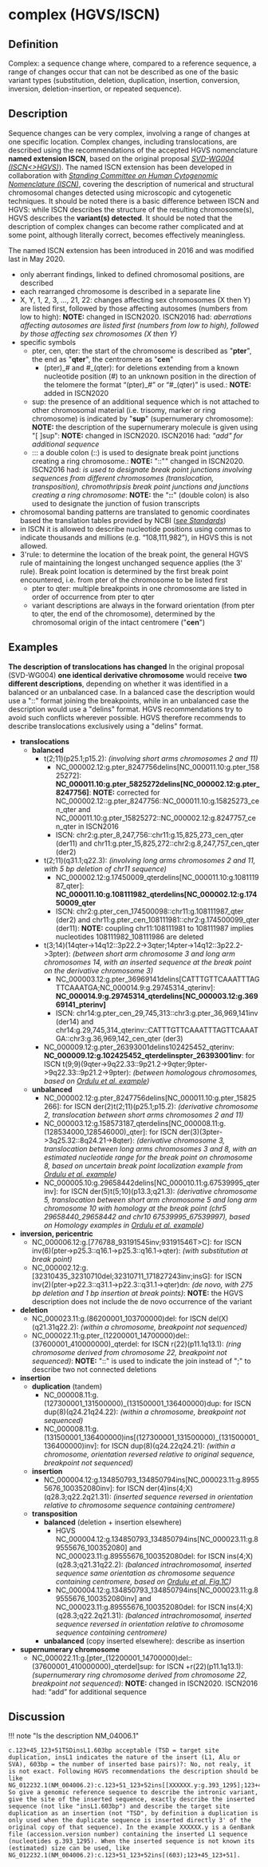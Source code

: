 # complex (HGVS/ISCN)

## Definition

Complex: a sequence change where, compared to a reference sequence, a range of changes occur that can not be described as one of the basic variant types (substitution, deletion, duplication, insertion, conversion, inversion, deletion-insertion, or repeated sequence).

## Description

Sequence changes can be very complex, involving a range of changes at one specific location. Complex changes, including translocations, are described using the recommendations of the accepted HGVS nomenclature **named extension ISCN**, based on the original proposal [_SVD-WG004 (ISCN<>HGVS)_](../../consultation/SVD-WG004/)). The named ISCN extension has been developed in collaboration with [_Standing Committee on Human Cytogenomic Nomenclature (ISCN)_](../../consultation/ISCN/), covering the description of numerical and structural chromosomal changes detected using microscopic and cytogenetic techniques. It should be noted there is a basic difference between ISCN and HGVS: while ISCN describes the structure of the resulting chromosome(s), HGVS describes the **variant(s) detected**. It should be noted that the description of complex changes can become rather complicated and at some point, although literally correct, becomes effectively meaningless.<br>

The named ISCN extension has been introduced in 2016 and was modified last in May 2020.<br>

* only aberrant findings, linked to defined chromosomal positions, are described
* each rearranged chromosome is described in a separate line
* X, Y, 1, 2, 3, ..., 21, 22: changes affecting sex chromosomes (X then Y) are listed first, followed by those affecting autosomes (numbers from low to high): **NOTE:**    changed in ISCN2020. ISCN2016 had: _aberrations affecting autosomes are listed first (numbers from low to high), followed by those affecting sex chromosomes (X then Y)_
* specific symbols
    * pter, cen, qter: the start of the chromosome is described as "**pter**", the end as "**qter**", the centromere as "**cen**"
        * (pter)\_# and #\_(qter): for deletions extending from a known nucleotide position (#) to an unknown position in the direction of the telomere the format “(pter)\_#” or “#\_(qter)” is used.: **NOTE:**    added in ISCN2020
    * sup: the presence of an additional sequence which is not attached to other chromosomal material (i.e. trisomy, marker or ring chromosome) is indicated by "**sup**" (supernumerary chromosome): **NOTE:**    the description of the supernumerary molecule is given using "[ ]sup": **NOTE:**    changed in ISCN2020. ISCN2016 had: _"add" for additional sequence_
    * ::: a double colon (::) is used to designate break point junctions creating a ring chromosome.: **NOTE:**    "::"" changed in ISCN2020. ISCN2016 had: _is used to designate break point junctions involving sequences from different chromosomes (translocation, transposition), chromothripsis break point junctions and junctions creating a ring chromosome_: **NOTE:**    the "**::**" (double colon) is also used to designate the junction of fusion transcripts
* chromosomal banding patterns are translated to genomic coordinates based the translation tables provided by NCBI ([_see Standards_](bg-material/standards/#ISCN))
* in ISCN it is allowed to describe nucleotide positions using commas to indicate thousands and millions (e.g. “108,111,982”), in HGVS this is not allowed.
* 3'rule: to determine the location of the break point, the general HGVS rule of maintaining the longest unchanged sequence applies (the 3' rule). Break point location is determined by the first break point encountered, i.e. from pter of the chromosome to be listed first
    * pter to qter: multiple breakpoints in one chromosome are listed in order of occurrence from pter to qter
    * variant descriptions are always in the forward orientation (from pter to qter, the end of the chromosome), determined by the chromosomal origin of the intact centromere ("**cen**")
## Examples

**The description of translocations has changed**
In the original proposal (SVD-WG004) **one identical derivative chromosome** would receive **two different descriptions**, depending on whether it was identified in a balanced or an unbalanced case. In a balanced case the description would use a "::" format joining the breakpoints, while in an unbalanced case the description would use a "delins" format. HGVS recommendations try to avoid such conflicts wherever possible. HGVS therefore recommends to describe translocations exclusively using a "delins" format. 

* **translocations**
    * **balanced**
        * t(2;11)(p25.1;p15.2): _(involving short arms chromosomes 2 and 11)_
            * NC\_000002.12:g.pter\_8247756delins[NC\_000011.10:g.pter\_15825272]: **NC\_000011.10:g.pter\_5825272delins[NC\_000002.12:g.pter\_8247756]**: **NOTE:**    corrected for NC\_000002.12::g.pter\_8247756::NC\_000011.10:g.15825273\_cen\_qter and NC\_000011.10:g.pter\_15825272::NC\_000002.12:g.8247757\_cen\_qter in ISCN2016
            * ISCN: chr2:g.pter\_8,247,756::chr11:g.15,825,273\_cen\_qter (der11) and chr11:g.pter\_15,825,272::chr2:g.8,247,757\_cen\_qter (der2)
        * t(2;11)(q31.1;q22.3): _(involving long arms chromosomes 2 and 11, with 5 bp deletion of chr11 sequence)_
            * NC\_000002.12:g.17450009\_qterdelins[NC\_000011.10:g.108111987\_qter]: **NC\_000011.10:g.108111982\_qterdelins[NC\_000002.12:g.17450009\_qter**
            * ISCN: chr2:g.pter\_cen\_174500098::chr11:g.108111987\_qter (der2) and chr11:g.pter\_cen\_108111981::chr2:g.174500099\_qter (der11): **NOTE:**    coupling chr11:108111981 to 108111987 implies nucleotides 108111982\_108111986 are deleted
        * t(3;14)(14qter->14q12::3p22.2->3qter;14pter->14q12::3p22.2->3pter): _(between short arm chromosome 3 and long arm chromosomes 14, with an inserted sequence at the break point on the derivative chromosome 3)_
            * NC\_000003.12:g.pter\_36969141delins[CATTTGTTCAAATTTAGTTCAAATGA;NC\_000014.9:g.29745314\_qterinv]: **NC\_000014.9:g.29745314\_qterdelins[NC\_000003.12:g.36969141\_pterinv]**
            * ISCN: chr14:g.pter\_cen\_29,745,313::chr3:g.pter\_36,969,141inv (der14) and chr14:g.29,745,314\_qterinv::CATTTGTTCAAATTTAGTTCAAATGA::chr3:g.36,969,142\_cen\_qter (der3)
        * NC\_000009.12:g.pter\_26393001delins102425452\_qterinv: **NC\_000009.12:g.102425452\_qterdelinspter\_26393001inv**: for ISCN t(9;9)(9qter->9q22.33::9p21.2->9qter;9pter->9q22.33::9p21.2->9pter): _(between homologous chromosomes, based on [Ordulu et al. example](https://www.cell.com/ajhg/fulltext/S0002-9297(14)00172-4))_    
    * **unbalanced**
        * NC\_000002.12:g.pter\_8247756delins[NC\_000011.10:g.pter\_15825266]: for ISCN der(2)t(2;11)(p25.1;p15.2): _(derivative chromosome 2, translocation between short arms chromosomes 2 and 11)_
        * NC\_000003.12:g.158573187\_qterdelins[NC\_000008.11:g.(128534000\_128546000)\_qter]: for ISCN der(3)(3pter->3q25.32::8q24.21->8qter): _(derivative chromosome 3, translocation between long arms chromosomes 3 and 8, with an estimated nucleotide range for the break point on chromosome 8, based on uncertain break point localization example from [Ordulu et al. example](https://www.cell.com/ajhg/fulltext/S0002-9297(14)00172-4))_
        * NC\_000005.10:g.29658442delins[NC\_000010.11:g.67539995\_qterinv]: for ISCN der(5)t(5;10)(p13.3;q21.3): _(derivative chromosome 5, translocation between short arm chromosome 5 and long arm chromosome 10 with homology at the break point (chr5 29658440\_29658442 and chr10 67539995\_67539997), based on Homology examples in [Ordulu et al. example](https://www.cell.com/ajhg/fulltext/S0002-9297(14)00172-4))_
* **inversion, pericentric**
    * NC\_000006.12:g.[776788\_93191545inv;93191546T>C]: for ISCN inv(6)(pter->p25.3::q16.1->p25.3::q16.1->qter): _(with substitution at break point)_
    * NC\_000002.12:g.[32310435\_32310710del;32310711\_171827243inv;insG]: for ISCN inv(2)(pter->p22.3::q31.1->p22.3::q31.1->qter)dn: _(de novo, with 275 bp deletion and 1 bp insertion at break points)_: **NOTE:**    the HGVS description does not include the de novo occurrence of the variant
* **deletion**
    * NC_000023.11:g.(86200001\_103700000)del: for ISCN del(X)(q21.31q22.2): _(within a chromosome, breakpoint not sequenced)_
    * NC\_000022.11:g.pter\_(12200001\_14700000)del::(37600001\_410000000)\_qterdel: for ISCN r(22)(p11.1q13.1): _(ring chromosome derived from chromosome 22, breakpoint not sequenced)_: **NOTE:**    "::" is used to indicate the join instead of ";" to describe two not connected deletions
* **insertion**
    * **duplication**  (tandem)
        * NC\_000008.11:g.(127300001\_131500000)\_(131500001\_136400000)dup: for ISCN dup(8)(q24.21q24.22): _(within a chromosome, breakpoint not sequenced)_
        * NC\_000008.11:g.(131500001\_136400000)ins[(127300001\_131500000)\_(131500001\_136400000)inv]: for ISCN dup(8)(q24.22q24.21): _(within a chromosome, orientation reversed relative to original sequence, breakpoint not sequenced)_
    * **insertion**
        * NC\_000004.12:g.134850793\_134850794ins[NC\_000023.11:g.89555676\_100352080inv]: for ISCN der(4)ins(4;X)(q28.3;q22.2q21.31): _(inserted sequence reversed in orientation relative to chromosome sequence containing centromere)_
    * **transposition**
        * **balanced**  (deletion + insertion elsewhere)
            * HGVS NC\_000004.12:g.134850793\_134850794ins[NC\_000023.11:g.89555676\_100352080] and NC\_000023.11:g.89555676\_100352080del: for ISCN ins(4;X)(q28.3;q21.31q22.2): _(balanced intrachromosomal, inserted sequence same orientation as chromosome sequence containing centromere, based on [Ordulu et al. Fig.1C](https://www.cell.com/ajhg/fulltext/S0002-9297(14)00172-4))_
            * NC\_000004.12:g.134850793\_134850794ins[NC\_000023.11:g.89555676\_100352080inv] and NC\_000023.11:g.89555676\_100352080del: for ISCN ins(4;X)(q28.3;q22.2q21.31): _(balanced intrachromosomal, inserted sequence reversed in orientation relative to chromosome sequence containing centromere)_
        * **unbalanced**  (copy inserted elsewhere): describe as insertion
* **supernumerary chromosome**
    * NC\_000022.11:g.[pter\_(12200001\_14700000)del::(37600001\_410000000)\_qterdel]sup: for ISCN +r(22)(p11.1q13.1): _(supernumerary ring chromosome derived from chromosome 22, breakpoint not sequenced)_: **NOTE:**    changed in ISCN2020. ISCN2016 had: “add” for additional sequence
## Discussion

!!! note "Is the description NM_04006.1"

    c.123+45_123+51TSDinsL1.603bp acceptable (TSD = target site duplication, insL1 indicates the nature of the insert (L1, Alu or SVA), 603bp = the number of inserted base pairs)?: No, not realy, it is not exact. Following HGVS recommendations the description should be like NG_012232.1(NM_004006.2):c.123+51_123+52ins[[XXXXXX.y:g.393_1295];123+45_123+51]. So give a genomic reference sequence to describe the intronic variant, give the site of the inserted sequence, exactly describe the inserted sequence (not like "insL1.603bp") and describe the target site duplication as an insertion (not "TSD", by definition a duplication is only used when the duplicate sequence is inserted directly 3' of the original copy of that sequence). In the example XXXXXX.y is a GenBank file (accession.version number) containing the inserted L1 sequence (nucleotides g.393_1295). When the inserted sequence is not known its (estimated) size can be used, like NG_012232.1(NM_004006.2):c.123+51_123+52ins[(603);123+45_123+51].
